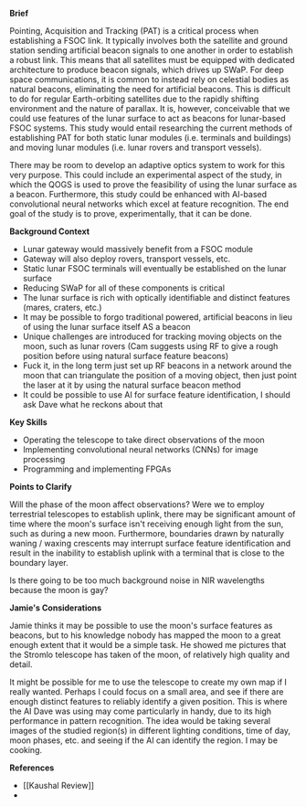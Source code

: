 
**Brief**

Pointing, Acquisition and Tracking (PAT) is a critical process when establishing a FSOC link. It typically involves both the satellite and ground station sending artificial beacon signals to one another in order to establish a robust link. This means that all satellites must be equipped with dedicated architecture to produce beacon signals, which drives up SWaP. For deep space communications, it is common to instead rely on celestial bodies as natural beacons, eliminating the need for artificial beacons. This is difficult to do for regular Earth-orbiting satellites due to the rapidly shifting environment and the nature of parallax. It is, however, conceivable that we could use features of the lunar surface to act as beacons for lunar-based FSOC systems. This study would entail researching the current methods of establishing PAT for both static lunar modules (i.e. terminals and buildings) and moving lunar modules (i.e. lunar rovers and transport vessels).

There may be room to develop an adaptive optics system to work for this very purpose. This could include an experimental aspect of the study, in which the QOGS is used to prove the feasibility of using the lunar surface as a beacon. Furthermore, this study could be enhanced with AI-based convolutional neural networks which excel at feature recognition. The end goal of the study is to prove, experimentally, that it can be done. 

**Background Context**

- Lunar gateway would massively benefit from a FSOC module
- Gateway will also deploy rovers, transport vessels, etc.
- Static lunar FSOC terminals will eventually be established on the lunar surface
- Reducing SWaP for all of these components is critical
- The lunar surface is rich with optically identifiable and distinct features (mares, craters, etc.)
- It may be possible to forgo traditional powered, artificial beacons in lieu of using the lunar surface itself AS a beacon
- Unique challenges are introduced for tracking moving objects on the moon, such as lunar rovers (Cam suggests using RF to give a rough position before using natural surface feature beacons)
- Fuck it, in the long term just set up RF beacons in a network around the moon that can triangulate the position of a moving object, then just point the laser at it by using the natural surface beacon method
- It could be possible to use AI for surface feature identification, I should ask Dave what he reckons about that

**Key Skills**

- Operating the telescope to take direct observations of the moon
- Implementing convolutional neural networks (CNNs) for image processing
- Programming and implementing FPGAs

**Points to Clarify**

Will the phase of the moon affect observations? Were we to employ terrestrial telescopes to establish uplink, there may be significant amount of time where the moon's surface isn't receiving enough light from the sun, such as during a new moon. Furthermore, boundaries drawn by naturally waning / waxing crescents may interrupt surface feature identification and result in the inability to establish uplink with a terminal that is close to the boundary layer.

Is there going to be too much background noise in NIR wavelengths because the moon is gay?

**Jamie's Considerations**

Jamie thinks it may be possible to use the moon's surface features as beacons, but to his knowledge nobody has mapped the moon to a great enough extent that it would be a simple task. He showed me pictures that the Stromlo telescope has taken of the moon, of relatively high quality and detail.

It might be possible for me to use the telescope to create my own map if I really wanted. Perhaps I could focus on a small area, and see if there are enough distinct features to reliably identify a given position. This is where the AI Dave was using may come particularly in handy, due to its high performance in pattern recognition. The idea would be taking several images of the studied region(s) in different lighting conditions, time of day, moon phases, etc. and seeing if the AI can identify the region. I may be cooking.

**References**

- [[Kaushal Review]]
- 
